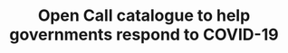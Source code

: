 ---
title: Open Call catalogue to help governments respond to COVID-19
translationKey: open-call
description: >-
  Open Call is a curated catalogue of free, open-source tools that governments can use to support people during COVID-19.
product-url: https://opencall-appelouvert.alpha.canada.ca/#/
phase: alpha
contact:
  - email: honey.dacanay@da-an.ca
    name: Honey Dacanay
partners:
  - name: Canada School of Public Service Digital Academy
    url: 'https://www.csps-efpc.gc.ca/digital-academy/index-eng.aspx'
  - name: Code for Canada
    url: 'https://codefor.ca/'
status: in-flight
links: 
  - name: GitHub
    url: 'https://opencall-appelouvert.alpha.canada.ca/#/'
onhomepage: true
---